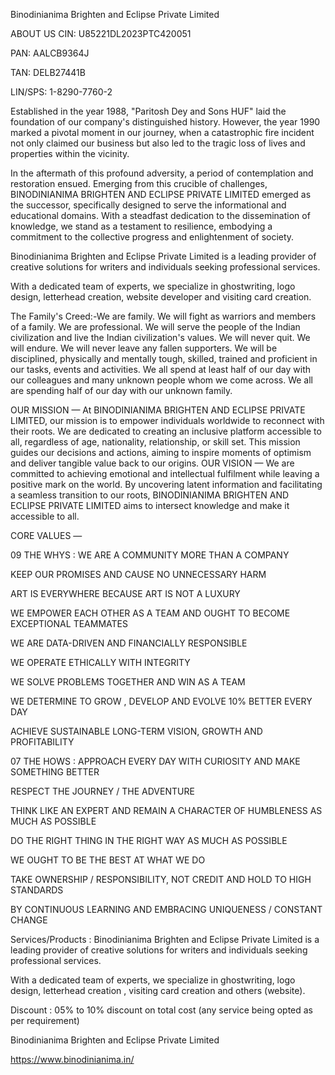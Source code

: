Binodinianima Brighten and Eclipse Private Limited

ABOUT US
CIN: U85221DL2023PTC420051

PAN: AALCB9364J

TAN: DELB27441B

LIN/SPS: 1-8290-7760-2


Established in the year 1988, "Paritosh Dey and Sons HUF" laid the foundation of our company's distinguished history. However, the year 1990 marked a pivotal moment in our journey, when a catastrophic fire incident not only claimed our business but also led to the tragic loss of lives and properties within the vicinity.

In the aftermath of this profound adversity, a period of contemplation and restoration ensued. Emerging from this crucible of challenges, BINODINIANIMA BRIGHTEN AND ECLIPSE PRIVATE LIMITED emerged as the successor, specifically designed to serve the informational and educational domains. With a steadfast dedication to the dissemination of knowledge, we stand as a testament to resilience, embodying a commitment to the collective progress and enlightenment of society.

Binodinianima Brighten and Eclipse Private Limited is a leading provider of creative solutions for writers and individuals seeking professional services.

With a dedicated team of experts, we specialize in ghostwriting, logo design, letterhead creation, website developer and visiting card creation.



The Family's Creed:-We are family. We will fight as warriors and members of a family. We are professional. We will serve the people of the Indian civilization and live the Indian civilization's values. We will never quit. We will endure. We will never leave any fallen supporters. We will be disciplined, physically and mentally tough, skilled, trained and proficient in our tasks, events and activities. We all spend at least half of our day with our colleagues and many unknown people whom we come across. We all are spending half of our day with our unknown family.


OUR MISSION  —  At BINODINIANIMA BRIGHTEN AND ECLIPSE PRIVATE LIMITED, our mission is to empower individuals worldwide to reconnect with their roots. We are dedicated to creating an inclusive platform accessible to all, regardless of age, nationality, relationship, or skill set. This mission guides our decisions and actions, aiming to inspire moments of optimism and deliver tangible value back to our origins.
OUR VISION — We are committed to achieving emotional and intellectual fulfilment while leaving a positive mark on the world. By uncovering latent information and facilitating a seamless transition to our roots, BINODINIANIMA BRIGHTEN AND ECLIPSE PRIVATE LIMITED aims to intersect knowledge and make it accessible to all.

CORE VALUES — 

09 THE WHYS :
WE ARE A COMMUNITY MORE THAN A COMPANY

KEEP OUR PROMISES AND CAUSE NO UNNECESSARY HARM

ART IS EVERYWHERE BECAUSE ART IS NOT A LUXURY

WE EMPOWER EACH OTHER AS A TEAM AND OUGHT TO BECOME EXCEPTIONAL TEAMMATES

WE ARE DATA-DRIVEN AND FINANCIALLY RESPONSIBLE

WE OPERATE ETHICALLY WITH INTEGRITY

WE SOLVE PROBLEMS TOGETHER AND WIN AS A TEAM

WE DETERMINE TO GROW , DEVELOP AND EVOLVE 10% BETTER EVERY DAY

ACHIEVE SUSTAINABLE LONG-TERM VISION, GROWTH AND PROFITABILITY

07 THE HOWS :
APPROACH EVERY DAY WITH CURIOSITY AND MAKE SOMETHING BETTER

RESPECT THE JOURNEY / THE ADVENTURE

THINK LIKE AN EXPERT AND REMAIN A CHARACTER OF HUMBLENESS AS MUCH AS POSSIBLE

DO THE RIGHT THING IN THE RIGHT WAY AS MUCH AS POSSIBLE

WE OUGHT TO BE THE BEST AT WHAT WE DO

TAKE OWNERSHIP / RESPONSIBILITY, NOT CREDIT AND HOLD TO HIGH STANDARDS

BY CONTINUOUS LEARNING AND EMBRACING UNIQUENESS / CONSTANT CHANGE



Services/Products :
Binodinianima Brighten and Eclipse Private Limited is a leading provider of creative solutions for writers and individuals seeking professional services.

With a dedicated team of experts, we specialize in ghostwriting, logo design, letterhead creation , visiting card creation and others (website).


Discount : 05% to 10% discount on total cost (any service being opted as per requirement)


Binodinianima Brighten and Eclipse Private Limited

https://www.binodinianima.in/
